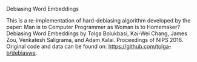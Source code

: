 Debiasing Word Embeddings

This is a re-implementation of hard-debiasing algorithm developed by the paper: Man is to Computer Programmer as Woman is to Homemaker? Debiasing Word Embeddings by Tolga Bolukbasi, Kai-Wei Chang, James Zou, Venkatesh Saligrama, and Adam Kalai. Proceedings of NIPS 2016. Original code and data can be found on: https://github.com/tolga-b/debiaswe. 
